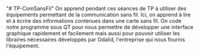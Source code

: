 "# TP-ComSansFil" 
On apprend pendant ces séances de TP à utiliser des équipements permettant de la communication sans fil.
Ici, on apprend à lire et à écrire des informations contenues dans une carte sans fil.
On code notre programme sous QT pour nous permettre de développer une interface graphique rapidement et facilement mais aussi pour pouvoir utiliser les libraires nécessaires développés par Odalid, l'entreprise qui nous fournis l'équipement.
